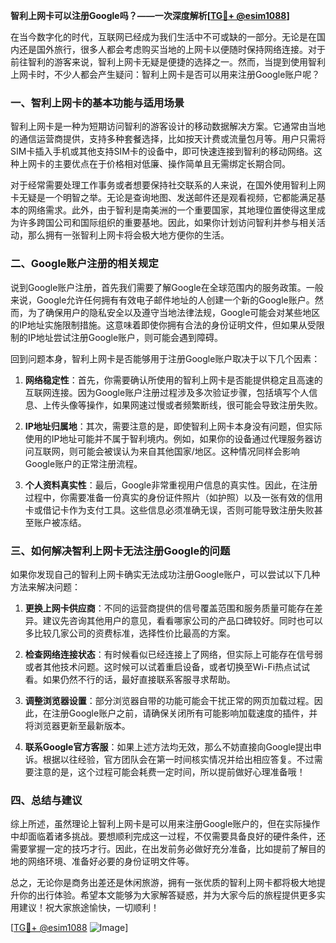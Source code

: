 **智利上网卡可以注册Google吗？——一次深度解析[[TG💪+ @esim1088](https://t.me/s/esim1088)]**

在当今数字化的时代，互联网已经成为我们生活中不可或缺的一部分。无论是在国内还是国外旅行，很多人都会考虑购买当地的上网卡以便随时保持网络连接。对于前往智利的游客来说，智利上网卡无疑是便捷的选择之一。然而，当提到使用智利上网卡时，不少人都会产生疑问：智利上网卡是否可以用来注册Google账户呢？

### 一、智利上网卡的基本功能与适用场景

智利上网卡是一种为短期访问智利的游客设计的移动数据解决方案。它通常由当地的通信运营商提供，支持多种套餐选择，比如按天计费或流量包月等。用户只需将SIM卡插入手机或其他支持SIM卡的设备中，即可快速连接到智利的移动网络。这种上网卡的主要优点在于价格相对低廉、操作简单且无需绑定长期合同。

对于经常需要处理工作事务或者想要保持社交联系的人来说，在国外使用智利上网卡无疑是一个明智之举。无论是查询地图、发送邮件还是观看视频，它都能满足基本的网络需求。此外，由于智利是南美洲的一个重要国家，其地理位置使得这里成为许多跨国公司和国际组织的重要基地。因此，如果你计划访问智利并参与相关活动，那么拥有一张智利上网卡将会极大地方便你的生活。

### 二、Google账户注册的相关规定

说到Google账户注册，首先我们需要了解Google在全球范围内的服务政策。一般来说，Google允许任何拥有有效电子邮件地址的人创建一个新的Google账户。然而，为了确保用户的隐私安全以及遵守当地法律法规，Google可能会对某些地区的IP地址实施限制措施。这意味着即使你拥有合法的身份证明文件，但如果从受限制的IP地址尝试注册Google账户，则可能会遇到障碍。

回到问题本身，智利上网卡是否能够用于注册Google账户取决于以下几个因素：

1. **网络稳定性**：首先，你需要确认所使用的智利上网卡是否能提供稳定且高速的互联网连接。因为Google账户注册过程涉及多次验证步骤，包括填写个人信息、上传头像等操作，如果网速过慢或者频繁断线，很可能会导致注册失败。
   
2. **IP地址归属地**：其次，需要注意的是，即使智利上网卡本身没有问题，但实际使用的IP地址可能并不属于智利境内。例如，如果你的设备通过代理服务器访问互联网，则可能会被误认为来自其他国家/地区。这种情况同样会影响Google账户的正常注册流程。

3. **个人资料真实性**：最后，Google非常重视用户信息的真实性。因此，在注册过程中，你需要准备一份真实的身份证件照片（如护照）以及一张有效的信用卡或借记卡作为支付工具。这些信息必须准确无误，否则可能导致注册失败甚至账户被冻结。

### 三、如何解决智利上网卡无法注册Google的问题

如果你发现自己的智利上网卡确实无法成功注册Google账户，可以尝试以下几种方法来解决问题：

1. **更换上网卡供应商**：不同的运营商提供的信号覆盖范围和服务质量可能存在差异。建议先咨询其他用户的意见，看看哪家公司的产品口碑较好。同时也可以多比较几家公司的资费标准，选择性价比最高的方案。

2. **检查网络连接状态**：有时候看似已经连接上了网络，但实际上可能存在信号弱或者其他技术问题。这时候可以试着重启设备，或者切换至Wi-Fi热点试试看。如果仍然不行的话，最好直接联系客服寻求帮助。

3. **调整浏览器设置**：部分浏览器自带的功能可能会干扰正常的网页加载过程。因此，在注册Google账户之前，请确保关闭所有可能影响加载速度的插件，并将浏览器更新至最新版本。

4. **联系Google官方客服**：如果上述方法均无效，那么不妨直接向Google提出申诉。根据以往经验，官方团队会在第一时间核实情况并给出相应答复。不过需要注意的是，这个过程可能会耗费一定时间，所以提前做好心理准备哦！

### 四、总结与建议

综上所述，虽然理论上智利上网卡是可以用来注册Google账户的，但在实际操作中却面临着诸多挑战。要想顺利完成这一过程，不仅需要具备良好的硬件条件，还需要掌握一定的技巧才行。因此，在出发前务必做好充分准备，比如提前了解目的地的网络环境、准备好必要的身份证明文件等。

总之，无论你是商务出差还是休闲旅游，拥有一张优质的智利上网卡都将极大地提升你的出行体验。希望本文能够为大家解答疑惑，并为大家今后的旅程提供更多实用建议！祝大家旅途愉快，一切顺利！

[[TG💪+ @esim1088](https://t.me/s/esim1088) ![Image](https://i.postimg.cc/4NQfJmqS/Snipaste-2025-05-13-00-14-12.png)]